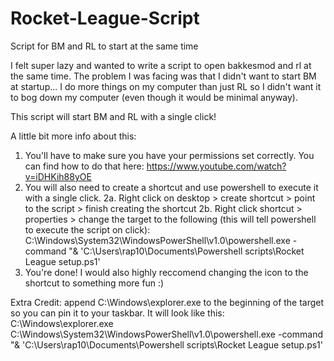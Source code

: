 # Rocket-League-Script
Script for BM and RL to start at the same time

I felt super lazy and wanted to write a script to open bakkesmod and rl at the same time. The problem I was facing was that I didn't want to start BM at startup... I do more things on my computer than just RL so I didn't want it to bog down my computer (even though it would be minimal anyway).

This script will start BM and RL with a single click!

A little bit more info about this:
1. You'll have to make sure you have your permissions set correctly. You can find how to do that here: https://www.youtube.com/watch?v=iDHKih88yOE
2. You will also need to create a shortcut and use powershell to execute it with a single click.
  2a. Right click on desktop > create shortcut > point to the script > finish creating the shortcut
  2b. Right click shortcut > properties > change the target to the following (this will tell powershell to execute the script on click): 
  C:\Windows\System32\WindowsPowerShell\v1.0\powershell.exe -command "& 'C:\Users\rap10\Documents\Powershell scripts\Rocket League setup.ps1'
3. You're done! I would also highly reccomend changing the icon to the shortcut to something more fun :)

Extra Credit: append C:\Windows\explorer.exe to the beginning of the target so you can pin it to your taskbar. It will look like this:
C:\Windows\explorer.exe C:\Windows\System32\WindowsPowerShell\v1.0\powershell.exe -command "& 'C:\Users\rap10\Documents\Powershell scripts\Rocket League setup.ps1'

